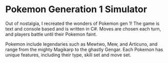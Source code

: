 # Pokemon Generation 1 Simulator
Out of nostalgia, I recreated the wonders of Pokemon gen 1! The game is text and console based and is written in C#. Moves are chosen each turn, and players battle until their Pokemon faint.

Pokemon include legendaries such as Mewtwo, Mew, and Articuno, and range from the mighty Magikarp to the ghastly Gengar. Each Pokemon has unique features, including their type, skill set and move set.



